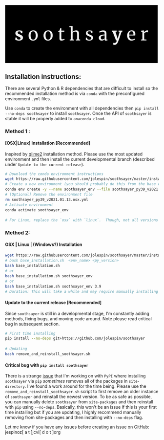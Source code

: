 <img src="../logo/soothsayer_wide.png" width=500>

## Installation instructions:
There are several Python & R dependencies that are difficult to install so the recommended installation method is via `conda` with the preconfigured environment `.yml` files.  

Use `conda` to create the environment with all dependencies then `pip install --no-deps soothsayer` to install `soothsayer`.  Once the API of `soothsayer` is stable it will be properly added to `anaconda cloud`.

### Method 1 :
#### [OSX|Linux] Installation [Recommended]
Inspired by [qiime2](https://docs.qiime2.org/2019.4/install/native/) installation method.  Please use the most updated environment and then install the current developmental branch (described under `Update to the current release`).

```bash
# Download the conda environment instructions
wget https://raw.githubusercontent.com/jolespin/soothsayer/master/install/soothsayer_py39_v2021.01.13.osx.yml
# Create a new environment (you should probably do this from the base environment [conda activate base])
conda env create -y --name soothsayer_env --file soothsayer_py39_v2021.01.13.osx.yml
# [Optional] Remove the environment file
rm soothsayer_py39_v2021.01.13.osx.yml
# Activate environment
conda activate soothsayer_env

# For Linux, replace the `osx` with `linux`.  Though, not all versions have been precompiled. 

```

### Method 2:
#### OSX | Linux | (Windows?) Installation
```bash
wget https://raw.githubusercontent.com/jolespin/soothsayer/master/install/base_installation.sh
# bash base_installation.sh  <env_name> <py_version>
bash base_installation.sh 
# or
bash base_installation.sh soothsayer_env
# or
bash base_installation.sh soothsayer_env 3.9
# Duration: This will take a while and may require manually installing a few packages if certain ones fail.  This is mostly a base to see what needs to be installed and it will likely fail. As mentioned, I'm working endlessly to reduce the dependencies.
```

#### Update to the current release [Recommended]
Since `soothsayer` is still in a developmental stage, I'm constantly adding methods, fixing bugs, and moving code around.  Note please read critical bug in subsequent section.  

```bash
# First time installing
pip install --no-deps git+https://github.com/jolespin/soothsayer

# Updating
bash remove_and_reinstall_soothsayer.sh

```

#### Critical bug with `pip install soothsayer`
There is a strange [issue](https://github.com/pypa/pip/issues/7170) that I'm working on with `PyPI`  where installing `soothsayer` via `pip` *sometimes* removes all of the packages in `site-directory`.  I've found a work around for the time being.  Please use the `remove_and_reinstall_soothsayer.sh` script to first remove an older instance of `soothsayer` and reinstall the newest version. To be as safe as possible, you can manually delete `soothsayer` from `site-packages` and then reinstall with `pip` using `--no-deps`.  Basically, this won't be an issue if this is your first time installing but if you are updating, I highly recommend manually removing from site-packages and then installing with `--no-deps` flag. 

Let me know if you have any issues before creating an issue on GitHub:
jespinoz[ a t ]jcvi[ d o t ]org



